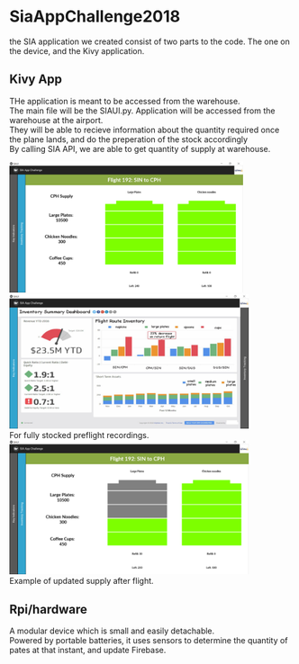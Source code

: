 # SiaAppChallenge2018
the SIA application we created consist of two parts to the code. The one on the device, and the Kivy application.

## Kivy App
THe application is meant to be accessed from the warehouse. </br >The main file will be the SIAUI.py.
Application will be accessed from the warehouse at the airport. </br >
They will be able to recieve information about the quantity required once the plane lands, and do the preperation of the stock accordingly</br >
By calling SIA API, we are able to get quantity of supply at warehouse.</br >

<img src="https://github.com/HoJinKind/SiaAppChallenge2018/blob/master/images/Screenshot%20(85).png" alt="alt text" width="415" >  <img src="https://github.com/HoJinKind/SiaAppChallenge2018/blob/master/images/Screenshot%20(86).png" width="425"/> 
</br>For fully stocked preflight recordings.</br>
<img src="https://github.com/HoJinKind/SiaAppChallenge2018/blob/master/images/Screenshot%20(87).png" width="425"/> 
</br>Example of updated supply after flight.</br>

## Rpi/hardware
A modular device which is small and easily detachable. </br >Powered by portable batteries, it uses sensors to determine the quantity of pates at that instant, and update Firebase.
